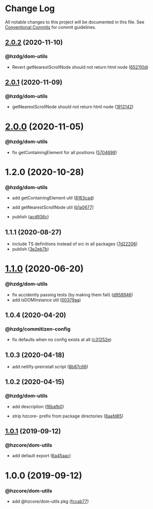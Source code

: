 # Change Log

All notable changes to this project will be documented in this file.
See [Conventional Commits](https://conventionalcommits.org) for commit guidelines.

## [2.0.2](https://github.com/hzdg/hz-core/compare/@hzdg/dom-utils@2.0.1...@hzdg/dom-utils@2.0.2) (2020-11-10)


### @hzdg/dom-utils

* Revert getNearestScrollNode should not return html node ([652110d](https://github.com/hzdg/hz-core/commit/652110d))


## [2.0.1](https://github.com/hzdg/hz-core/compare/@hzdg/dom-utils@2.0.0...@hzdg/dom-utils@2.0.1) (2020-11-09)


### @hzdg/dom-utils

* getNearestScrollNode should not return html node ([1912142](https://github.com/hzdg/hz-core/commit/1912142))


# [2.0.0](https://github.com/hzdg/hz-core/compare/@hzdg/dom-utils@1.2.0...@hzdg/dom-utils@2.0.0) (2020-11-05)


### @hzdg/dom-utils

* fix getContainingElement for all positions ([5704698](https://github.com/hzdg/hz-core/commit/5704698))


# 1.2.0 (2020-10-28)


### @hzdg/dom-utils

* add getContainingElement util ([8163cad](https://github.com/hzdg/hz-core/commit/8163cad))
* add getNearestScrollNode util ([b1a0677](https://github.com/hzdg/hz-core/commit/b1a0677))

* publish ([acd936c](https://github.com/hzdg/hz-core/commit/acd936c))


## 1.1.1 (2020-08-27)


* include TS definitions instead of src in all packages ([7d22206](https://github.com/hzdg/hz-core/commit/7d22206))
* publish ([3e2eb7b](https://github.com/hzdg/hz-core/commit/3e2eb7b))


# [1.1.0](https://github.com/hzdg/hz-core/compare/@hzdg/dom-utils@1.0.4...@hzdg/dom-utils@1.1.0) (2020-06-20)


### @hzdg/dom-utils

* fix accidently passing tests (by making them fail) ([d958946](https://github.com/hzdg/hz-core/commit/d958946))
* add isDOMInstance util ([00379aa](https://github.com/hzdg/hz-core/commit/00379aa))


## 1.0.4 (2020-04-20)


### @hzdg/commitizen-config

* fix defaults when no config exists at all ([c31252e](https://github.com/hzdg/hz-core/commit/c31252e))


## 1.0.3 (2020-04-18)


* add netlify-preinstall script ([8b87c66](https://github.com/hzdg/hz-core/commit/8b87c66))


## 1.0.2 (2020-04-15)


### @hzdg/dom-utils

* add description ([f6bafb0](https://github.com/hzdg/hz-core/commit/f6bafb0))

* strip hzcore- prefix from package directories ([6aafd85](https://github.com/hzdg/hz-core/commit/6aafd85))


## [1.0.1](https://github.com/hzdg/hz-core/compare/@hzcore/dom-utils@1.0.0...@hzcore/dom-utils@1.0.1) (2019-09-12)


### @hzcore/dom-utils

* add default export ([6a45aac](https://github.com/hzdg/hz-core/commit/6a45aac))


# 1.0.0 (2019-09-12)


### @hzcore/dom-utils

* add @hzcore/dom-utils pkg ([fccab77](https://github.com/hzdg/hz-core/commit/fccab77))
